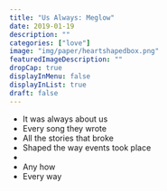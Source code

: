 ```yaml
---
title: "Us Always: Meglow"
date: 2019-01-19
description: ""
categories: ["love"]
image: "img/paper/heartshapedbox.png"
featuredImageDescription: ""
dropCap: true
displayInMenu: false
displayInList: true
draft: false
---
```


- It was always about us
- Every song they wrote
- All the stories that broke
- Shaped the way events took place
- 
- Any how
- Every way
